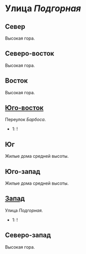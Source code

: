 # Улица *Подгорная*

## Север

Высокая гора.


## Северо-восток

Высокая гора.

## Восток

Высокая гора.

## [Юго-восток](./560080.md)

Переулок *Барбоса*.

* 1:    !

## Юг

Жилые дома средней высоты.

## Юго-запад

Жилые дома средней высоты.

## [Запад](./550075.md)

Улица *Подгорная*.

* 1:    !

## Северо-запад

Высокая гора.
